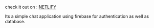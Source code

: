 check it out on : <a href="https://62bef7391e171f68319c061e--imaginative-crepe-8c45bb.netlify.app/"> NETLIFY </a>

Its a simple chat application using firebase for authentication as well as database.
